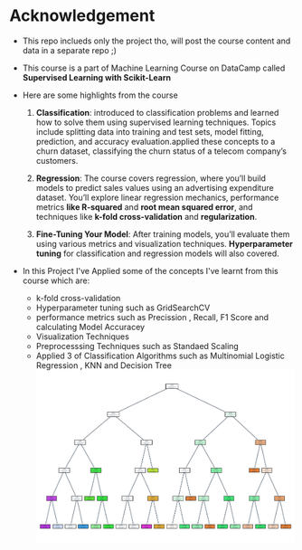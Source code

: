 # Acknowledgement 
- This repo inclueds only the project tho, will post the course content and data in a separate repo ;) 
- This course is a part of Machine Learning Course on DataCamp called **Supervised Learning with Scikit-Learn**
- Here are some highlights from the course

  1. **Classification**: introduced to classification problems and learned how to solve them using supervised learning techniques. Topics include splitting data into training and test sets, model fitting, prediction, and accuracy evaluation.applied these concepts to a churn dataset, classifying the churn status of a telecom company’s customers.
 
  2. **Regression**: The course covers regression, where you’ll build models to predict sales values using an advertising expenditure dataset. You’ll explore linear regression mechanics, performance metrics **like R-squared** and **root mean squared error**, and techniques like **k-fold cross-validation** and **regularization**.

  3. **Fine-Tuning Your Model**: After training models, you’ll evaluate them using various metrics and visualization techniques. **Hyperparameter tuning** for classification and regression models will also covered.

- In this Project I've Applied some of the concepts I've learnt from this course which are:
  - k-fold cross-validation
  - Hyperparameter tuning such as GridSearchCV
  -  performance metrics such as Precission , Recall, F1 Score and calculating Model Accuracey
  -  Visualization Techniques
  -  Preprocesssing Techniques such as Standaed Scaling
  -  Applied 3 of Classification Algorithms such as Multinomial Logistic Regression , KNN and Decision Tree
![Decision Tree with Max Depth = 5](https://github.com/ayagamal1512/Crops-ML-Classification-Project/blob/main/download%20(1).png)
